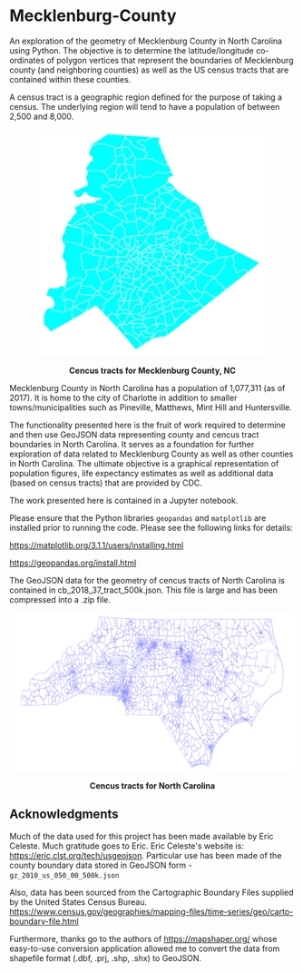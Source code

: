 # Mecklenburg-County
An exploration of the geometry of Mecklenburg County in North Carolina using Python. The objective is to determine the latitude/longitude co-ordinates of polygon vertices that represent the boundaries of Mecklenburg county (and neighboring counties) as well as the US census tracts that are contained within these counties.

A census tract is a geographic region defined for the purpose of taking a census. The underlying region will tend to have a population of between 2,500 and 8,000. 

<p align="center">
    <img src="https://raw.githubusercontent.com/JerryGreenough/Mecklenburg-County/master/mecktracts.png" width="400" height="400">  
</p>

<p align="center">
    <strong>Cencus tracts for Mecklenburg County, NC</strong>
</p>

Mecklenburg County in North Carolina has a population of 1,077,311 (as of 2017). It is home to the city of Charlotte in addition to smaller towns/municipalities such as Pineville, Matthews, Mint Hill and Huntersville.

The functionality presented here is the fruit of work required to determine and then use GeoJSON data representing county and cencus tract boundaries in North Carolina. It serves as a foundation for further exploration of data related to Mecklenburg County as well as other counties in North Carolina. The ultimate objective is a graphical representation of population figures, life expectancy estimates as well as additional data (based on census tracts) that are provided by CDC.

The work presented here is contained in a Jupyter notebook.

Please ensure that the Python libraries ```geopandas``` and ```matplotlib``` are installed prior to running the code. Please see the following links for details: 

https://matplotlib.org/3.1.1/users/installing.html

https://geopandas.org/install.html

The GeoJSON data for the geometry of cencus tracts of North Carolina is contained in cb_2018_37_tract_500k.json. This file is large and has been compressed into a .zip file.

<p align="center">
    <img src="https://raw.githubusercontent.com/JerryGreenough/Mecklenburg-County/master/nctracts.png" width="800" height="280">  
</p>

<p align="center">
    <strong>Cencus tracts for North Carolina</strong>
</p>

<h2>Acknowledgments</h2>

Much of the data used for this project has been made available by Eric Celeste. Much gratitude goes to Eric.
Eric Celeste's website is: https://eric.clst.org/tech/usgeojson. Particular use has been made of the county boundary data stored in GeoJSON form - ```gz_2010_us_050_00_500k.json```

Also, data has been sourced from the Cartographic Boundary Files supplied by the United States Census Bureau.
https://www.census.gov/geographies/mapping-files/time-series/geo/carto-boundary-file.html

Furthermore, thanks go to the authors of https://mapshaper.org/ whose easy-to-use conversion application allowed me to convert the data from  shapefile format (.dbf, .prj, .shp, .shx) to GeoJSON.
